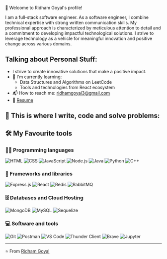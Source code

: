 👋 Welcome to Ridham Goyal's profile!  

I am a full-stack software engineer. 
As a software engineer, I combine technical expertise with strong written communication skills. My professional approach is characterized by meticulous attention to detail and a commitment to developing impactful technological solutions.
I strive to leverage technology as a vehicle for meaningful innovation and positive change across various domains.
 
## Talking about Personal Stuff: 
- I strive to create innovative solutions that make a positive impact.
- 🌱 I'm currently learning: 
  - Data Structures and Algorithms on LeetCode 
  - Tools and technologies from React ecosystem  
- 📬 How to reach me: ridhamgoyal3@gmail.com 
- 📝 [Resume](your-resume-link-here)

## 💪 This is where I write, code and solve problems:

## 🛠️ My Favourite tools 

### 👨‍💻 Programming languages 
![HTML](https://img.shields.io/badge/-HTML-E34F26?style=flat-square&logo=html5&logoColor=white)
![CSS](https://img.shields.io/badge/-CSS-1572B6?style=flat-square&logo=css3&logoColor=white)
![JavaScript](https://img.shields.io/badge/-JavaScript-F7DF1E?style=flat-square&logo=javascript&logoColor=black)
![Node.js](https://img.shields.io/badge/-Node.js-339933?style=flat-square&logo=node.js&logoColor=white)
![Java](https://img.shields.io/badge/-Java-007396?style=flat-square&logo=java&logoColor=white)
![Python](https://img.shields.io/badge/-Python-3776AB?style=flat-square&logo=python&logoColor=white)
![C++](https://img.shields.io/badge/-C++-00599C?style=flat-square&logo=c%2B%2B&logoColor=white)

### 🧰 Frameworks and libraries 
![Express.js](https://img.shields.io/badge/-Express.js-000000?style=flat-square&logo=express&logoColor=white)
![React](https://img.shields.io/badge/-React-61DAFB?style=flat-square&logo=react&logoColor=black)
![Redis](https://img.shields.io/badge/-Redis-DC382D?style=flat-square&logo=redis&logoColor=white)
![RabbitMQ](https://img.shields.io/badge/-RabbitMQ-FF6600?style=flat-square&logo=rabbitmq&logoColor=white)

### 🗄️ Databases and Cloud Hosting 
![MongoDB](https://img.shields.io/badge/-MongoDB-47A248?style=flat-square&logo=mongodb&logoColor=white)
![MySQL](https://img.shields.io/badge/-MySQL-4479A1?style=flat-square&logo=mysql&logoColor=white)
![Sequelize](https://img.shields.io/badge/-Sequelize-52B0E7?style=flat-square&logo=sequelize&logoColor=white)

### 💻 Software and tools
![Git](https://img.shields.io/badge/-Git-F05032?style=flat-square&logo=git&logoColor=white)
![Postman](https://img.shields.io/badge/-Postman-FF6C37?style=flat-square&logo=postman&logoColor=white)
![VS Code](https://img.shields.io/badge/-VS%20Code-007ACC?style=flat-square&logo=visual-studio-code&logoColor=white)
![Thunder Client](https://img.shields.io/badge/-Thunder%20Client-4B32C3?style=flat-square&logo=thunder-client&logoColor=white)
![Brave](https://img.shields.io/badge/-Brave-FB542B?style=flat-square&logo=brave&logoColor=white)
![Jupyter](https://img.shields.io/badge/-Jupyter-F37626?style=flat-square&logo=jupyter&logoColor=white)

---

⭐️ From [Ridham Goyal](https://github.com/ridhamxdev)

        
